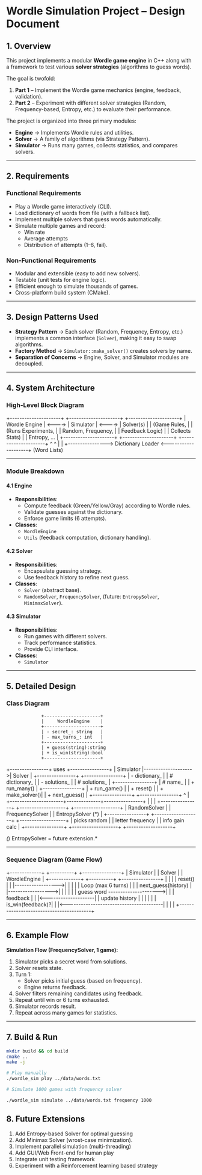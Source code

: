 # Wordle Simulation Project – Design Document

## 1. Overview
This project implements a modular **Wordle game engine** in C++ along with a framework to test various **solver strategies** (algorithms to guess words).  

The goal is twofold:
1. **Part 1** – Implement the Wordle game mechanics (engine, feedback, validation).  
2. **Part 2** – Experiment with different solver strategies (Random, Frequency-based, Entropy, etc.) to evaluate their performance.  

The project is organized into three primary modules:
- **Engine** → Implements Wordle rules and utilities.  
- **Solver** → A family of algorithms (via Strategy Pattern).  
- **Simulator** → Runs many games, collects statistics, and compares solvers.  

---

## 2. Requirements

### Functional Requirements
- Play a Wordle game interactively (CLI).
- Load dictionary of words from file (with a fallback list).
- Implement multiple solvers that guess words automatically.
- Simulate multiple games and record:
  - Win rate
  - Average attempts
  - Distribution of attempts (1–6, fail).

### Non-Functional Requirements
- Modular and extensible (easy to add new solvers).
- Testable (unit tests for engine logic).
- Efficient enough to simulate thousands of games.
- Cross-platform build system (CMake).

---

## 3. Design Patterns Used

- **Strategy Pattern** → Each solver (Random, Frequency, Entropy, etc.) implements a common interface (`Solver`), making it easy to swap algorithms.  
- **Factory Method** → `Simulator::make_solver()` creates solvers by name.  
- **Separation of Concerns** → Engine, Solver, and Simulator modules are decoupled.  

---

## 4. System Architecture

### High-Level Block Diagram
+---------------------+        +---------------------+        +---------------------+
|    Wordle Engine    | <----> |       Simulator     | <----> |       Solver(s)     |
|  (Game Rules,       |        |  (Runs Experiments, |        |  Random, Frequency, |
|  Feedback Logic)    |        |   Collects Stats)   |        |  Entropy, ...       |
+---------------------+        +---------------------+        +---------------------+
            ^                                                         ^
            |                                                         |
            +----------------> Dictionary Loader <--------------------+
                                  (Word Lists)



---

### Module Breakdown

#### 4.1 Engine
- **Responsibilities**:
  - Compute feedback (Green/Yellow/Gray) according to Wordle rules.
  - Validate guesses against the dictionary.
  - Enforce game limits (6 attempts).
- **Classes**:
  - `WordleEngine`
  - `Utils` (feedback computation, dictionary handling).

#### 4.2 Solver
- **Responsibilities**:
  - Encapsulate guessing strategy.
  - Use feedback history to refine next guess.
- **Classes**:
  - `Solver` (abstract base).
  - `RandomSolver`, `FrequencySolver`, (future: `EntropySolver`, `MinimaxSolver`).

#### 4.3 Simulator
- **Responsibilities**:
  - Run games with different solvers.
  - Track performance statistics.
  - Provide CLI interface.
- **Classes**:
  - `Simulator`

---

## 5. Detailed Design

### Class Diagram

                 +---------------------+
                 |     WordleEngine    |
                 +---------------------+
                 | - secret_: string   |
                 | - max_turns_: int   |
                 +---------------------+
                 | + guess(string):string
                 | + is_win(string):bool
                 +---------------------+

+----------------+        uses         +----------------+
|   Simulator    |-------------------->|    Solver      |
+----------------+                     +----------------+
| - dictionary_  |                     | # dictionary_  |
| - solutions_   |                     | # solutions_   |
+----------------+                     | # name_        |
| + run_many()   |                     +----------------+
| + run_game()   |                     | + reset()      |
| + make_solver()|                     | + next_guess() |
+----------------+                     +----------------+
                                              ^
                                              |
        +----------------------+--------------+----------------+
        |                      |                             |
+----------------+     +-------------------+        +-------------------+
| RandomSolver   |     | FrequencySolver   |        | EntropySolver (*) |
+----------------+     +-------------------+        +-------------------+
| picks random   |     | letter frequency  |        | info gain calc    |
+----------------+     +-------------------+        +-------------------+

*(*) EntropySolver = future extension.*

---

### Sequence Diagram (Game Flow)
+-------------+ +----------+ +----------------+
| Simulator | | Solver | | WordleEngine |
+-------------+ +----------+ +----------------+
| | |
| reset() | |
|------------------>| |
| | |
Loop (max 6 turns) | |
| next_guess(history) |
|------------------>| |
| | |
| guess word --------------------->|
| | feedback |
| |<--------------------|
| update history | |
| | |
| is_win(feedback)?| |
|<----------------------------------------|
| | |
+-----------------------------------------+

---

## 6. Example Flow

**Simulation Flow (FrequencySolver, 1 game):**

1. Simulator picks a secret word from solutions.  
2. Solver resets state.  
3. Turn 1:
   - Solver picks initial guess (based on frequency).  
   - Engine returns feedback.  
4. Solver filters remaining candidates using feedback.  
5. Repeat until win or 6 turns exhausted.  
6. Simulator records result.  
7. Repeat across many games for statistics.  

---

## 7. Build & Run

```bash
mkdir build && cd build
cmake ..
make -j

# Play manually
./wordle_sim play ../data/words.txt

# Simulate 1000 games with frequency solver

./wordle_sim simulate ../data/words.txt frequency 1000
```

## 8. Future Extensions
1. Add Entropy-based Solver for optimal guessing
2. Add Minimax Solver (wrost-case minimization).
3. Implement parallel simulation (multi-threading)
4. Add GUI/Web Front-end for human play
5. Integrate unit testing framework
6. Experiment with a Reinforcement learning based strategy


